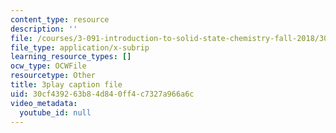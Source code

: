 ```yaml
---
content_type: resource
description: ''
file: /courses/3-091-introduction-to-solid-state-chemistry-fall-2018/30cf439263b84d840ff4c7327a966a6c_jP6-jBFCpNY.srt
file_type: application/x-subrip
learning_resource_types: []
ocw_type: OCWFile
resourcetype: Other
title: 3play caption file
uid: 30cf4392-63b8-4d84-0ff4-c7327a966a6c
video_metadata:
  youtube_id: null
---
```

